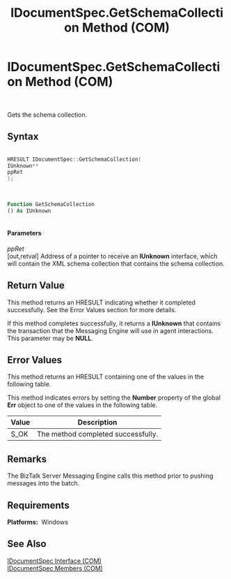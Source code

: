﻿---
title: IDocumentSpec.GetSchemaCollection Method (COM)
TOCTitle: IDocumentSpec.GetSchemaCollection Method (COM)
ms:assetid: bcc0f179-89c7-455c-996c-be9fb9590d02
ms:mtpsurl: https://msdn.microsoft.com/en-us/library/Aa578374(v=BTS.80)
ms:contentKeyID: 51530934
ms.date: 08/30/2017
mtps_version: v=BTS.80
dev_langs:
- c++
- vb
---

# IDocumentSpec.GetSchemaCollection Method (COM)

 

Gets the schema collection.

## Syntax

``` c++
  
HRESULT IDocumentSpec::GetSchemaCollection(  
IUnknown**  
ppRet  
);  
  
```

``` vb
  
Function GetSchemaCollection
() As IUnknown  
  
```

#### Parameters

*ppRet*  
\[out,retval\] Address of a pointer to receive an **IUnknown** interface, which will contain the XML schema collection that contains the schema collection.

## Return Value

This method returns an HRESULT indicating whether it completed successfully. See the Error Values section for more details.

If this method completes successfully, it returns a **IUnknown** that contains the transaction that the Messaging Engine will use in agent interactions. This parameter may be **NULL**.

## Error Values

This method returns an HRESULT containing one of the values in the following table.

This method indicates errors by setting the **Number** property of the global **Err** object to one of the values in the following table.

<table>
<thead>
<tr class="header">
<th>Value</th>
<th>Description</th>
</tr>
</thead>
<tbody>
<tr class="odd">
<td>S_OK</td>
<td>The method completed successfully.</td>
</tr>
</tbody>
</table>


## Remarks

The BizTalk Server Messaging Engine calls this method prior to pushing messages into the batch.

## Requirements

**Platforms:**  Windows

## See Also

[IDocumentSpec Interface (COM)](idocumentspec-interface-com.md)  
[IDocumentSpec Members (COM)](idocumentspec-members-com.md)

